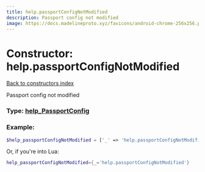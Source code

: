 ```yaml
---
title: help.passportConfigNotModified
description: Passport config not modified
image: https://docs.madelineproto.xyz/favicons/android-chrome-256x256.png
---
```

# Constructor: help.passportConfigNotModified  
[Back to constructors index](index.md)



Passport config not modified




### Type: [help\_PassportConfig](../types/help_PassportConfig.md)


### Example:

```php
$help_passportConfigNotModified = ['_' => 'help.passportConfigNotModified'];
```  


Or, if you're into Lua:

```lua
help_passportConfigNotModified={_='help.passportConfigNotModified'}

```


